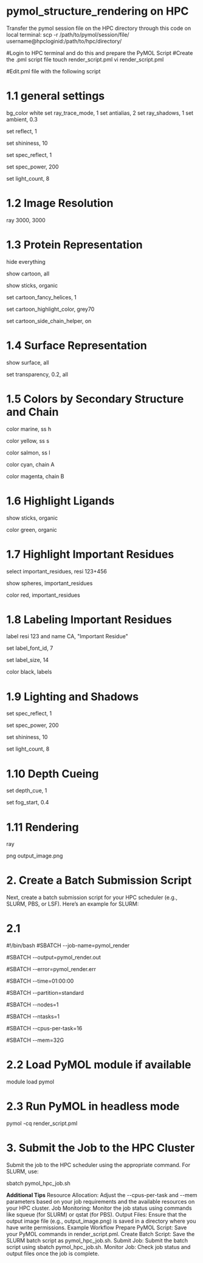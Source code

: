 # pymol_structure_rendering on HPC
Transfer the pymol session file on the HPC directory through this code on local terminal:
scp -r /path/to/pymol/session/file/ username@hpcloginid:/path/to/hpc/directory/

#Login to HPC terminal and do this and prepare the PyMOL Script #Create the .pml script file
touch render_script.pml
vi render_script.pml

#Edit.pml file with the following script
# 1.1 general settings
bg_color white
set ray_trace_mode, 1
set antialias, 2
set ray_shadows, 1
set ambient, 0.3

set reflect, 1

set shininess, 10

set spec_reflect, 1

set spec_power, 200

set light_count, 8
# 1.2 Image Resolution
ray 3000, 3000
# 1.3 Protein Representation
hide everything

show cartoon, all

show sticks, organic

set cartoon_fancy_helices, 1

set cartoon_highlight_color, grey70

set cartoon_side_chain_helper, on
# 1.4 Surface Representation
show surface, all

set transparency, 0.2, all
# 1.5 Colors by Secondary Structure and Chain
color marine, ss h

color yellow, ss s

color salmon, ss l

color cyan, chain A

color magenta, chain B
# 1.6 Highlight Ligands
show sticks, organic

color green, organic
# 1.7 Highlight Important Residues
select important_residues, resi 123+456

show spheres, important_residues

color red, important_residues
# 1.8 Labeling Important Residues
label resi 123 and name CA, "Important Residue"

set label_font_id, 7

set label_size, 14

color black, labels
# 1.9 Lighting and Shadows
set spec_reflect, 1

set spec_power, 200

set shininess, 10

set light_count, 8
# 1.10 Depth Cueing
set depth_cue, 1

set fog_start, 0.4
# 1.11 Rendering
ray

png output_image.png

# 2. Create a Batch Submission Script
Next, create a batch submission script for your HPC scheduler (e.g., SLURM, PBS, or LSF). Here’s an example for SLURM:
# 2.1 
#!/bin/bash
#SBATCH --job-name=pymol_render

#SBATCH --output=pymol_render.out

#SBATCH --error=pymol_render.err

#SBATCH --time=01:00:00

#SBATCH --partition=standard

#SBATCH --nodes=1

#SBATCH --ntasks=1

#SBATCH --cpus-per-task=16

#SBATCH --mem=32G

# 2.2 Load PyMOL module if available
module load pymol

# 2.3 Run PyMOL in headless mode
pymol -cq render_script.pml

# 3. Submit the Job to the HPC Cluster
Submit the job to the HPC scheduler using the appropriate command. For SLURM, use:

sbatch pymol_hpc_job.sh

**Additional Tips**
Resource Allocation: Adjust the --cpus-per-task and --mem parameters based on your job requirements and the available resources on your HPC cluster.
Job Monitoring: Monitor the job status using commands like squeue (for SLURM) or qstat (for PBS).
Output Files: Ensure that the output image file (e.g., output_image.png) is saved in a directory where you have write permissions.
Example Workflow
Prepare PyMOL Script: Save your PyMOL commands in render_script.pml.
Create Batch Script: Save the SLURM batch script as pymol_hpc_job.sh.
Submit Job: Submit the batch script using sbatch pymol_hpc_job.sh.
Monitor Job: Check job status and output files once the job is complete.
